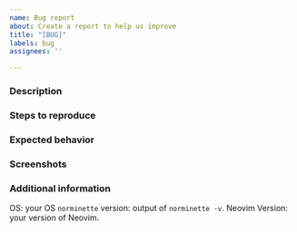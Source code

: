```yaml
---
name: Bug report
about: Create a report to help us improve
title: "[BUG]"
labels: bug
assignees: ''

---
```


### Description
<!-- A clear and concise description of what the bug is. -->

### Steps to reproduce
<!---
Steps to reproduce the behavior:
1. Go to '...'
2. Click on '....'
3. Scroll down to '....'
4. See error
--->

### Expected behavior
<!--- A clear and concise description of what you expected to happen. --->

### Screenshots
<!--- If applicable, add screenshots to help explain your problem. --->

### Additional information

OS: your OS
`norminette` version: output of `norminette -v`.
Neovim Version: your version of Neovim.

<!---
If you are running Linux or macOS provide the output of the commands `uname -r` and `nvim -v`
E.g.:
```bash
$ uname -r
5.12.3-arch1-1

$ nvim -v
NVIM v0.5.0-dev+1291-gb227cedf8
Build type: RelWithDebInfo
LuaJIT 2.1.0-beta3
Compilation: /usr/bin/cc -U_FORTIFY_SOURCE -D_FORTIFY_SOURCE=1 -O2 -g -Og -g -Wall -Wextra -pedantic -Wno-unused-parameter -Wstrict-prototypes -std=gnu99 -Wshadow -Wconversion -Wmissing-prototypes -Wvla -fstack-protector-strong -fno-common -fdiagnostics-color=always -DINCLUDE_GENERATED_DECLARATIONS -D_GNU_SOURCE -DNVIM_MSGPACK_HAS_FLOAT32 -DNVIM_UNIBI_HAS_VAR_FROM -DMIN_LOG_LEVEL=3 -I/home/runner/work/neovim/neovim/build/config -I/home/runner/work/neovim/neovim/src -I/home/runner/work/neovim/neovim/.deps/usr/include -I/usr/include -I/home/runner/work/neovim/neovim/build/src/nvim/auto -I/home/runner/work/neovim/neovim/build/include
Compiled by runner@fv-az207-747

Features: +acl +iconv +tui
See ":help feature-compile"

   system vimrc file: "$VIM/sysinit.vim"
  fall-back for $VIM: "/share/nvim"

Run :checkhealth for more info
```
--->
